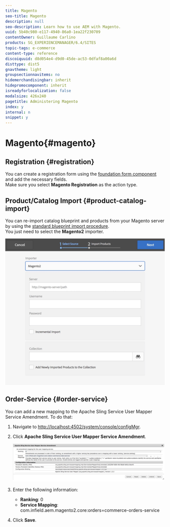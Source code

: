 ```yaml
---
title: Magento
seo-title: Magento
description: null
seo-description: Learn how to use AEM with Magento.
uuid: 5b40c980-e117-4940-86a0-1ea22f230709
contentOwner: Guillaume Carlino
products: SG_EXPERIENCEMANAGER/6.4/SITES
topic-tags: e-commerce
content-type: reference
discoiquuid: d8d054e4-d9d0-45de-ac53-0dfaf8a00a6d
disttype: dist5
gnavtheme: light
groupsectionnavitems: no
hidemerchandisingbar: inherit
hidepromocomponent: inherit
isreadyforlocalization: false
modalsize: 426x240
pagetitle: Administering Magento
index: y
internal: n
snippet: y
---
```


# Magento{#magento}

## Registration {#registration}

You can create a registration form using the [foundation form component](../../authoring/using/default-components-foundation.md#form) and add the necessary fields.  
Make sure you select **Magento Registration** as the action type. [](../../authoring/using/default-components-foundation.md#form)

## Product/Catalog Import {#product-catalog-import}

You can re-import catalog blueprint and products from your Magento server by using the [standard blueprint import procedure](../../administering/using/generic.md#importingproducts).  
You just need to select the **Magento2** importer.

![](assets/chlimage_1-43.jpeg) 

## Order-Service {#order-service}

You can add a new mapping to the Apache Sling Service User Mapper Service Amendment. To do that:

1. Navigate to [http://localhost:4502/system/console/configMgr](http://localhost:4502/system/console/configMgr).
1. Click **Apache Sling Service User Mapper Service Amendment**.

   ![](assets/chlimage_1-44.jpeg)

1. Enter the following information:

    * **Ranking**: 0
    * **Service Mapping**: com.infield.aem.magento2.core:orders=commerce-orders-service

1. Click **Save**.

